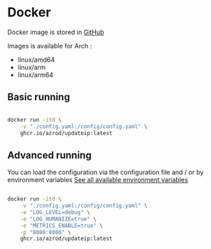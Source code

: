 # Docker

Docker image is stored in [GitHub](https://github.com/users/azrod/packages/container/package/updateip)

Images is available for Arch :

* linux/amd64
* linux/arm
* linux/arm64

## Basic running

```bash

docker run -itd \
    -v "./config.yaml:/config/config.yaml" \
    ghcr.io/azrod/updateip:latest

```

## Advanced running

You can load the configuration via the configuration file and / or by environment variables
[See all available environment variables](envvars.md)

```bash

docker run -itd \
    -v "./config.yaml:/config/config.yaml" \
    -e "LOG_LEVEL=debug" \
    -e "LOG_HUMANIZE=true" \
    -e "METRICS_ENABLE=true" \
    -p "8080:8080" \
    ghcr.io/azrod/updateip:latest

```
